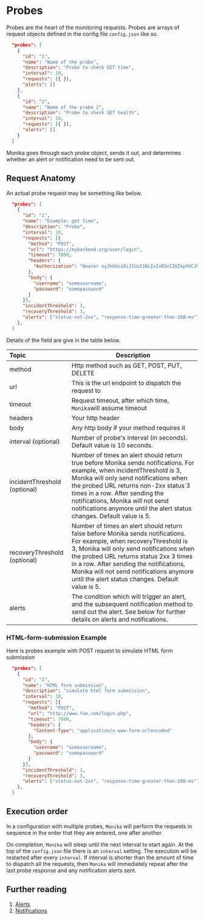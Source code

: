 # Probes

Probes are the heart of the monitoring requests. Probes are arrays of request objects defined in the config file `config.json` like so.

```json
  "probes": [
    {
      "id": "1",
      "name": "Name of the probe",
      "description": "Probe to check GET time",
      "interval": 10,
      "requests": [{ }],
      "alerts": []
    },
    {
      "id": "2",
      "name": "Name of the probe 2",
      "description": "Probe to check GET health",
      "interval": 10,
      "requests": [{ }],
      "alerts": []
    }
  ]
```

Monika goes through each probe object, sends it out, and determines whether an alert or notification need to be sent out.

## Request Anatomy

An actual probe request may be something like below.

```json
  "probes": [
    {
      "id": "1",
      "name": "Example: get Time",
      "description": "Probe",
      "interval": 10,
      "requests": [{
        "method": "POST",
        "url": "https://mybackend.org/user/login",
        "timeout": 7000,
        "headers": {
          "Authorization": "Bearer eyJhbGciOiJIUzI1NiIsInR5cCI6IkpXVCJ9.eyJzdWIiOiIxMjM0NTY3ODkwIiwibmFtZSI6IkhlbGxvIGZyb20gSHlwZXJqdW1wIiwiaWF0IjoxNTE2MjM5MDIyfQ.T2SbP1G39CMD4MMfkOZYGFgNIQgNkyi0sPdiFi_DfVA"
        },
        "body": {
          "username": "someusername",
          "password": "somepassword"
        }
      }],
      "incidentThreshold": 3,
      "recoveryThreshold": 3,
      "alerts": ["status-not-2xx", "response-time-greater-than-200-ms"]
    },
  ]
```

Details of the field are give in the table below.

| Topic                        | Description                                                                                                                                                                                                                                                                                                                                               |
| :--------------------------- | --------------------------------------------------------------------------------------------------------------------------------------------------------------------------------------------------------------------------------------------------------------------------------------------------------------------------------------------------------- |
| method                       | Http method such as GET, POST, PUT, DELETE                                                                                                                                                                                                                                                                                                                |
| url                          | This is the url endpoint to dispatch the request to                                                                                                                                                                                                                                                                                                       |
| timeout                      | Request timeout, after which time, `Monika`will assume timeout                                                                                                                                                                                                                                                                                            |
| headers                      | Your http header                                                                                                                                                                                                                                                                                                                                          |
| body                         | Any http body if your method requires it                                                                                                                                                                                                                                                                                                                  |
| interval (optional)          | Number of probe's interval (in seconds). Default value is 10 seconds.                                                                                                                                                                                                                                                                                     |
| incidentThreshold (optional) | Number of times an alert should return true before Monika sends notifications. For example, when incidentThreshold is 3, Monika will only send notifications when the probed URL returns non-2xx status 3 times in a row. After sending the notifications, Monika will not send notifications anymore until the alert status changes. Default value is 5. |
| recoveryThreshold (optional) | Number of times an alert should return false before Monika sends notifications. For example, when recoveryThreshold is 3, Monika will only send notifications when the probed URL returns status 2xx 3 times in a row. After sending the notifications, Monika will not send notifications anymore until the alert status changes. Default value is 5.    |
| alerts                       | The condition which will trigger an alert, and the subsequent notification method to send out the alert. See below for further details on alerts and notifications.                                                                                                                                                                                       |

### HTML-form-submission Example

Here is probes example with POST request to simulate HTML form submission

```json
  "probes": [
    {
      "id": "1",
      "name": "HTML form submission",
      "description": "simulate html form submission",
      "interval": 10,
      "requests": [{
        "method": "POST",
        "url": "http://www.foo.com/login.php",
        "timeout": 7000,
        "headers": {
          "Content-Type": "application/x-www-form-urlencoded"
        },
        "body": {
          "username": "someusername",
          "password": "somepassword"
        }
      }],
      "incidentThreshold": 3,
      "recoveryThreshold": 3,
      "alerts": ["status-not-2xx", "response-time-greater-than-200-ms"]
    },
  ]
```

## Execution order

In a configuration with multiple probes, `Monika` will perform the requests in sequence in the order that they are entered, one after another.

On completion, `Monika` will sleep until the next interval to start again. At the top of the `config.json` file there is an `interval` setting. The execution will be restarted after every `interval`. If interval is shorter than the amount of time to dispatch all the requests, then `Monika` will immediately repeat after the last probe response and any notification alerts sent.

## Further reading

1. [Alerts](./alerts)
2. [Notifications](./notifications)
